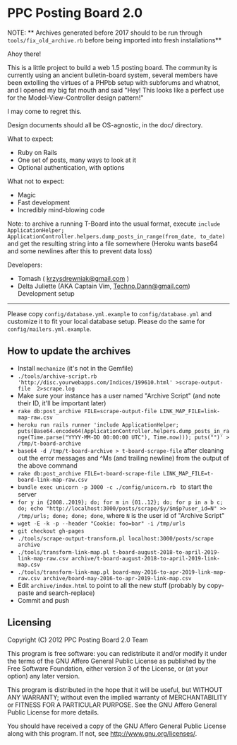 PPC Posting Board 2.0
=====================
NOTE: ** Archives generated before 2017 should to be run through `tools/fix_old_archive.rb` before being imported into fresh installations**

Ahoy there!

This is a little project to build a web 1.5 posting board. The
community is currently using an ancient bulletin-board system, several
members have been extolling the virtues of a PHPbb setup with
subforums and whatnot, and I opened my big fat mouth and said "Hey!
This looks like a perfect use for the Model-View-Controller design
pattern!"

I may come to regret this.

Design documents should all be OS-agnostic, in the doc/ directory.

What to expect:
 * Ruby on Rails
 * One set of posts, many ways to look at it
 * Optional authentication, with options

What not to expect:
 * Magic
 * Fast development
 * Incredibly mind-blowing code

Note: to archive a running T-Board into the usual format, execute
`include ApplicationHelper; ApplicationController.helpers.dump_posts_in_range(from_date, to_date)`
and get the resulting string into a file somewhere (Heroku wants base64 and some newlines after this to prevent data loss)

Developers:
 * Tomash ( krzysdrewniak@gmail.com )
 * Delta Juliette (AKA Captain Vim, Techno.Dann@gmail.com)
Development setup
-----------------
Please copy `config/database.yml.example` to `config/database.yml` and
customize it to fit your local database setup. Please do the same for
`config/mailers.yml.example`.

How to update the archives
--------------------------
- Install `mechanize` (it's not in the Gemfile)
- `./tools/archive-script.rb 'http://disc.yourwebapps.com/Indices/199610.html' >scrape-output-file  2>scrape.log`
- Make sure your instance has a user named "Archive Script" (and note their ID, it'll be important later)
- `rake db:post_archive FILE=scrape-output-file LINK_MAP_FILE=link-map-raw.csv`
- `heroku run rails runner 'include ApplicationHelper; puts(Base64.encode64(ApplicationController.helpers.dump_posts_in_range(Time.parse("YYYY-MM-DD 00:00:00 UTC"), Time.now))); puts("")' > /tmp/t-board-archive`
- `base64 -d /tmp/t-board-archive > t-board-scrape-file` after cleaning out the error messages and ^Ms (and trailing newline) from the output of the above command
- `rake db:post_archive FILE=t-board-scrape-file LINK_MAP_FILE=t-board-link-map-raw.csv`
- `bundle exec unicorn -p 3000 -c ./config/unicorn.rb ` to start the server
- `for y in {2008..2019}; do; for m in {01..12}; do; for p in a b c; do; echo "http://localhost:3000/posts/scrape/$y/$m$p?user_id=N" >> /tmp/urls; done; done; done`, where `N` is the user id of "Archive Script"
- `wget -E -k -p --header "Cookie: foo=bar" -i /tmp/urls`
- `git checkout gh-pages`
- `./tools/scrape-output-transform.pl localhost:3000/posts/scrape archive`
- `./tools/transform-link-map.pl t-board-august-2018-to-april-2019-link-map-raw.csv archive/t-board-august-2018-to-april-2019-link-map.csv`
- `./tools/transform-link-map.pl board-may-2016-to-apr-2019-link-map-raw.csv archive/board-may-2016-to-apr-2019-link-map.csv`
- Edit `archive/index.html` to point to all the new stuff (probably by copy-paste and search-replace)
- Commit and push

Licensing
---------

Copyright (C) 2012 PPC Posting Board 2.0 Team

This program is free software: you can redistribute it and/or modify
it under the terms of the GNU Affero General Public License as
published by the Free Software Foundation, either version 3 of the
License, or (at your option) any later version.

This program is distributed in the hope that it will be useful,
but WITHOUT ANY WARRANTY; without even the implied warranty of
MERCHANTABILITY or FITNESS FOR A PARTICULAR PURPOSE.  See the
GNU Affero General Public License for more details.

You should have received a copy of the GNU Affero General Public License
along with this program.  If not, see <http://www.gnu.org/licenses/>.
